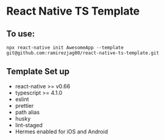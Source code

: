 # React Native TS Template

## To use:

```
npx react-native init AwesomeApp --template git@github.com:ramirezjag00/react-native-ts-template.git
```

## Template Set up
- react-native >= v0.66
- typescript >= 4.1.0
- eslint
- prettier
- path alias
- husky
- lint-staged
- Hermes enabled for iOS and Android
